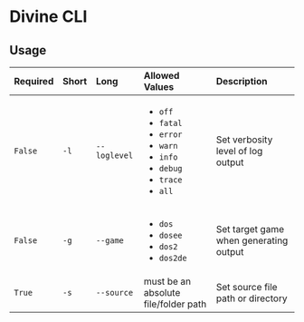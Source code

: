 <!-- TITLE: Divine CLI -->

# Divine CLI
## Usage

Required | Short | Long | Allowed Values | Description
:--- | :--- | :--- | :--- | :---
`False` | `-l` | `--loglevel` | <ul><li>`off`<li>`fatal`<li>`error`<li>`warn`<li>`info`<li>`debug`<li>`trace`<li>`all`</ul> | Set verbosity level of log output
`False` | `-g` | `--game` | <ul><li>`dos`<li>`dosee`<li>`dos2`<li>`dos2de`</ul> | Set target game when generating output
`True` | `-s` | `--source` | must be an absolute file/folder path | Set source file path or directory